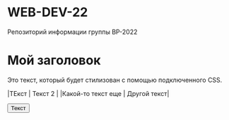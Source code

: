 <html>
<head>
    <link rel="stylesheet" type="text/css" href="styles.css">
    <meta property="og:title" content="ВР-22" />
    <meta property="og:description" content="Навигатор группы ВР-22" />
    <meta property="og:url" content="https://qrver.github.io/WEB-DEV-22/" />
    <meta property="og:type" content="website" />
</head>
</html>

# WEB-DEV-22
Репозиторий информации группы ВР-2022

# Мой заголовок

Это текст, который будет стилизован с помощью подключенного CSS.

|ТЕкст | Текст 2 |
|Какой-то текст еще | Другой текст|

<button>Текст</button>
